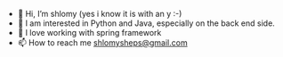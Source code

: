 - 👋 Hi, I’m shlomy (yes i know it is with an y :-)
- 👀 I am interested in Python and Java, especially on the back end side.
- 🌱 I love working with spring framework
- 📫 How to reach me shlomysheps@gmail.com

<!---
shshlomy/shshlomy is a ✨ special ✨ repository because its `README.md` (this file) appears on your GitHub profile.
You can click the Preview link to take a look at your changes.
--->
